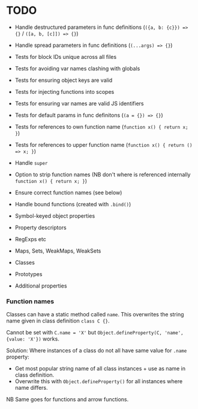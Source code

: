 # TODO

* Handle destructured parameters in func definitions (`({a, b: {c}}) => {}` / `([a, b, [c]]) => {}`)
* Handle spread parameters in func definitions (`(...args) => {}`)

* Tests for block IDs unique across all files
* Tests for avoiding var names clashing with globals
* Tests for ensuring object keys are valid
* Tests for injecting functions into scopes
* Tests for ensuring var names are valid JS identifiers
* Tests for default params in func definitons (`(a = {}) => {}`)
* Tests for references to own function name (`function x() { return x; }`)
* Tests for references to upper function name (`function x() { return () => x; }`)

* Handle `super`
* Option to strip function names (NB don't where is referenced internally `function x() { return x; }`)
* Ensure correct function names (see below)
* Handle bound functions (created with `.bind()`)

* Symbol-keyed object properties
* Property descriptors
* RegExps etc
* Maps, Sets, WeakMaps, WeakSets
* Classes
* Prototypes
* Additional properties

### Function names

Classes can have a static method called `name`. This overwrites the string name given in class definition `class C {}`.

Cannot be set with `C.name = 'X'` but `Object.defineProperty(C, 'name', {value: 'X'})` works.

Solution: Where instances of a class do not all have same value for `.name` property:

* Get most popular string name of all class instances + use as name in class definition.
* Overwrite this with `Object.defineProperty()` for all instances where name differs.

NB Same goes for functions and arrow functions.
